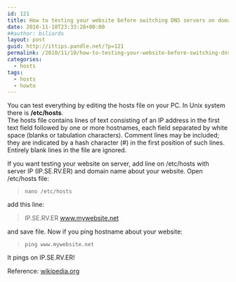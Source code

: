 ```yaml
---
id: 121
title: How to testing your website before switching DNS servers on domain record
date: 2010-11-10T23:33:28+00:00
##author: biliards
layout: post
guid: http://ittips.pandle.net/?p=121
permalink: /2010/11/10/how-to-testing-your-website-before-switching-dns-servers-on-domain-record/
categories:
  - hosts
tags:
  - hosts
  - howto
---
```

You can test everything by editing the hosts file on your PC. In Unix system there is **/etc/hosts**.  
The hosts file contains lines of text consisting of an IP address in the first text field followed by one or more hostnames, each field separated by white space (blanks or tabulation characters). Comment lines may be included; they are indicated by a hash character (#) in the first position of such lines. Entirely blank lines in the file are ignored.

If you want testing your website on server, add line on /etc/hosts with server IP (IP.SE.RV.ER) and domain name about your website. Open /etc/hosts file:  
> `nano /etc/hosts`  

add this line:  

> IP.SE.RV.ER         www.mywebsite.net

and save file. Now if you ping hostname about your website:
> `ping www.mywebsite.net`  

It pings on IP.SE.RV.ER!

Reference: [wikipedia.org](http://en.wikipedia.org/wiki/Hosts_%28file%29)
